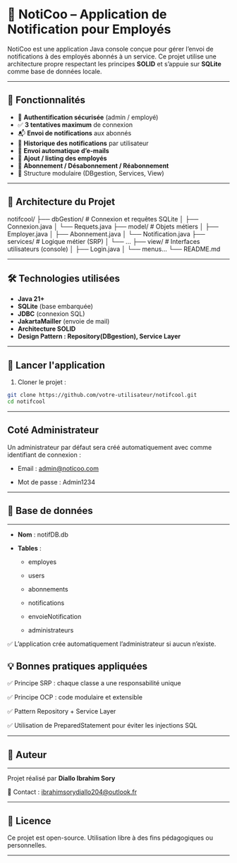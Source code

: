 # 📢 NotiCoo – Application de Notification pour Employés

NotiCoo est une application Java console conçue pour gérer l’envoi de notifications à des employés abonnés à un service. Ce projet utilise une architecture propre respectant les principes **SOLID** et s’appuie sur **SQLite** comme base de données locale.

---

## 🔧 Fonctionnalités

- 👤 **Authentification sécurisée** (admin / employé)
- ✅ **3 tentatives maximum** de connexion
- 📬 **Envoi de notifications** aux abonnés
- 📜 **Historique des notifications** par utilisateur
- 📩 **Envoi automatique d’e-mails**
- 👥 **Ajout / listing des employés**
- 🔔 **Abonnement / Désabonnement / Réabonnement**
- 🧱 Structure modulaire (DBgestion, Services, View)

---

## 🧱 Architecture du Projet

notifcool/
├── dbGestion/ # Connexion et requêtes SQLite
│ ├── Connexion.java
│ └── Requets.java
├── model/ # Objets métiers
│ ├── Employer.java
│ ├── Abonnement.java
│ └── Notification.java
├── services/ # Logique métier (SRP)
│ └── ...
├── view/ # Interfaces utilisateurs (console)
│ ├── Login.java
│ └── menus...
└── README.md


---

## 🛠️ Technologies utilisées

- **Java 21+**
- **SQLite** (base embarquée)
- **JDBC** (connexion SQL)
- **JakartaMailler** (envoie de mail)
- **Architecture SOLID**
- **Design Pattern : Repository(DBgestion), Service Layer**

---

## 🚀 Lancer l'application

1. Cloner le projet :

```bash
git clone https://github.com/votre-utilisateur/notifcool.git
cd notifcool
```

---
## Coté Administrateur
Un administrateur par défaut sera créé automatiquement avec comme identifiant de connexion :

- Email : admin@noticoo.com

- Mot de passe : Admin1234

---


## 📂 Base de données

---

- **Nom** : notifDB.db

- **Tables** :

  - employes

  - users

  - abonnements

  - notifications

  - envoieNotification

  - administrateurs

✅ L’application crée automatiquement l’administrateur si aucun n’existe.

## 💡 Bonnes pratiques appliquées
✅ Principe SRP : chaque classe a une responsabilité unique

✅ Principe OCP : code modulaire et extensible

✅ Pattern Repository + Service Layer

✅ Utilisation de PreparedStatement pour éviter les injections SQL

---
## 🙌 Auteur

---
Projet réalisé par **Diallo Ibrahim Sory**

📧 Contact : ibrahimsorydiallo204@outlook.fr

---

## 📄 Licence


Ce projet est open-source. Utilisation libre à des fins pédagogiques ou personnelles.

--------
